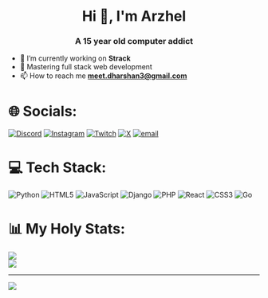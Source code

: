 <h1 align="center">Hi 👋, I'm Arzhel</h1>
<h3 align="center">A 15 year old computer addict</h3>

- 🔭 I’m currently working on **Strack**
- 🪽 Mastering full stack web development
- 📫 How to reach me **meet.dharshan3@gmail.com**


# 🌐 Socials:

[![Discord](https://img.shields.io/badge/Discord-%237289DA.svg?logo=discord&logoColor=white)](https://discord.gg/arzhel0.0) [![Instagram](https://img.shields.io/badge/Instagram-%23E4405F.svg?logo=Instagram&logoColor=white)](https://instagram.com/dharshan0.0) [![Twitch](https://img.shields.io/badge/Twitch-%239146FF.svg?logo=Twitch&logoColor=white)](https://twitch.tv/arzhel0_0) [![X](https://img.shields.io/badge/X-black.svg?logo=X&logoColor=white)](https://x.com/arzhel0_0) [![email](https://img.shields.io/badge/Email-D14836?logo=gmail&logoColor=white)](mailto:meet.dharshan3@gmail.com) 

# 💻 Tech Stack:

![Python](https://img.shields.io/badge/python-3670A0?style=for-the-badge&logo=python&logoColor=ffdd54) ![HTML5](https://img.shields.io/badge/html5-%23E34F26.svg?style=for-the-badge&logo=html5&logoColor=white) ![JavaScript](https://img.shields.io/badge/javascript-%23323330.svg?style=for-the-badge&logo=javascript&logoColor=%23F7DF1E) ![Django](https://img.shields.io/badge/django-%23092E20.svg?style=for-the-badge&logo=django&logoColor=white) ![PHP](https://img.shields.io/badge/php-%23777BB4.svg?style=for-the-badge&logo=php&logoColor=white) ![React](https://img.shields.io/badge/react-%2320232a.svg?style=for-the-badge&logo=react&logoColor=%2361DAFB) ![CSS3](https://img.shields.io/badge/css3-%231572B6.svg?style=for-the-badge&logo=css3&logoColor=white) ![Go](https://img.shields.io/badge/go-%2300ADD8.svg?style=for-the-badge&logo=go&logoColor=white)


# 📊 My Holy Stats:

![](https://nirzak-streak-stats.vercel.app/?user=arzhel0-0&theme=ambient_gradient&hide_border=true)<br/>
![](https://github-readme-stats.vercel.app/api/top-langs/?username=arzhel0-0&theme=ambient_gradient&hide_border=true&include_all_commits=false&count_private=false&layout=compact)

---
[![](https://visitcount.itsvg.in/api?id=arzhel0-0&icon=0&color=0)](https://visitcount.itsvg.in)



